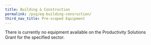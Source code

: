 ```yaml
---
title: Building & Construction
permalink: /psg/eq-building-consruction/
third_nav_title: Pre-scoped Equipment
---
```


There is currently no equipment available on the Productivity Solutions Grant for the specified sector. 